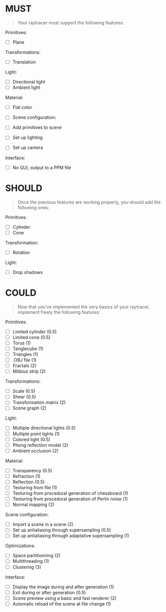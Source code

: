 # MUST
> Your raytracer must support the following features:

Primitives:
- [ ] Plane

Transformations:
- [ ] Translation

Light:
- [ ] Directional light
- [ ] Ambient light

Material:
- [ ] Flat color

- [ ] Scene configuration:
- [ ] Add primitives to scene
- [ ] Set up lighting
- [ ] Set up camera

Interface:
- [ ] No GUI, output to a PPM file

# SHOULD
> Once the previous features are working properly, you should add the following ones:

Primitives:
- [ ] Cylinder
- [ ] Cone

Transformation:
- [ ] Rotation

Light:
- [ ] Drop shadows

# COULD
> Now that you’ve implemented the very basics of your raytracer, implement freely the following features:

Primitives:
- [ ] Limited cylinder (0.5)
- [ ] Limited cone (0.5)
- [ ] Torus (1)
- [ ] Tanglecube (1)
- [ ] Triangles (1)
- [ ] .OBJ file (1)
- [ ] Fractals (2)
- [ ] Möbius strip (2)

Transformations:
- [ ] Scale (0.5)
- [ ] Shear (0.5)
- [ ] Transformation matrix (2)
- [ ] Scene graph (2)

Light:
- [ ] Multiple directional lights (0.5)
- [ ] Multiple point lights (1)
- [ ] Colored light (0.5)
- [ ] Phong reflection model (2)
- [ ] Ambient occlusion (2)

Material:
- [ ] Transparency (0.5)
- [ ] Refraction (1)
- [ ] Reflection (0.5)
- [ ] Texturing from file (1)
- [ ] Texturing from procedural generation of chessboard (1)
- [ ] Texturing from procedural generation of Perlin noise (1)
- [ ] Normal mapping (2)

Scene configuration:
- [ ] Import a scene in a scene (2)
- [ ] Set up antialiasing through supersampling (0.5)
- [ ] Set up antialiasing through adaptative supersampling (1)

Optimizations:
- [ ] Space partitionning (2)
- [ ] Multithreading (1)
- [ ] Clustering (3)

Interface:
- [ ] Display the image during and after generation (1)
- [ ] Exit during or after generation (0.5)
- [ ] Scene preview using a basic and fast renderer (2)
- [ ] Automatic reload of the scene at file change (1)
